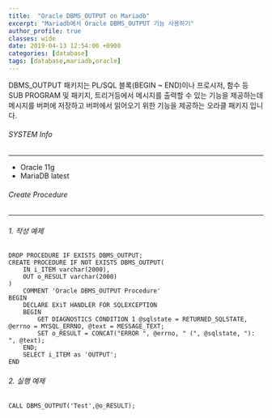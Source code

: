 ```yaml
---
title:  "Oracle DBMS_OUTPUT on Mariadb"
excerpt: "Mariadb에서 Oracle DBMS_OUTPUT 기능 사용하기"
author_profile: true
classes: wide
date: 2019-04-13 12:54:00 +0900
categories: [database]
tags: [database,mariadb,oracle]
---
```


DBMS_OUTPUT 패키지는 PL/SQL 블록(BEGIN ~ END)이나 프로시저, 함수 등 SUB PROGRAM 및 패키지, 트리거등에서 메시지를 출력할 수 있는 기능을 제공하는데 메시지를 버퍼에 저장하고 버퍼에서 읽어오기 위한 기능을 제공하는 오라클 패키지 입니다.

###### SYSTEM Info
-------------
- Oracle 11g
- MariaDB latest

###### Create Procedure
-------------

###### 1. 작성 예제

```
DROP PROCEDURE IF EXISTS DBMS_OUTPUT;
CREATE PROCEDURE IF NOT EXISTS DBMS_OUTPUT(
    IN i_ITEM varchar(2000), 
    OUT o_RESULT varchar(2000)
)
    COMMENT 'Oracle DBMS_OUTPUT Procedure'
BEGIN
    DECLARE EXiT HANDLER FOR SQLEXCEPTION
    BEGIN
        GET DIAGNOSTICS CONDITION 1 @sqlstate = RETURNED_SQLSTATE, @errno = MYSQL_ERRNO, @text = MESSAGE_TEXT;
        SET o_RESULT = CONCAT("ERROR ", @errno, " (", @sqlstate, "): ", @text);
    END;
    SELECT i_ITEM as 'OUTPUT';
END
```

###### 2. 실행 예제

```
CALL DBMS_OUTPUT('Test',@o_RESULT);
```

